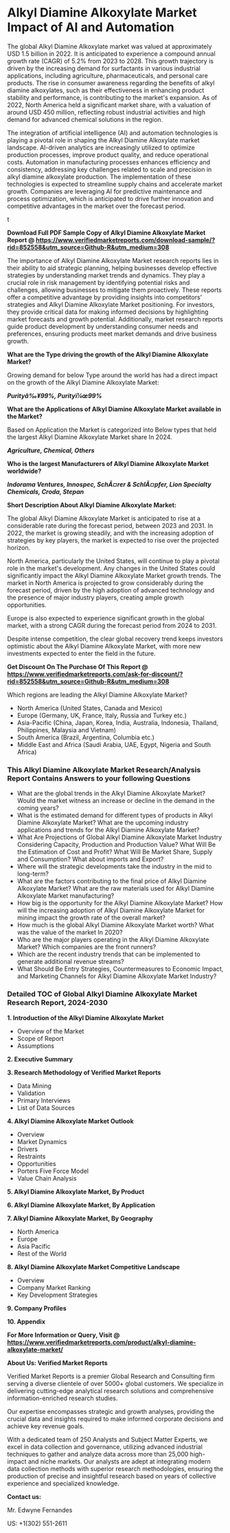 <meta name="title" content="Global Alkyl Diamine Alkoxylate Market Impact of AI and Automation"><meta name="description" content="The global Alkyl Diamine Alkoxylate market was valued at approximately USD 1.5 billion in 2022. It is anticipated to experience a compound annual growth rate (CAGR) of"><meta name="title" content="Alkyl Diamine Alkoxylate Market Size, Share, Scope, Trends, Growth, Opportunities, Analysis, Forecast"><h1>Alkyl Diamine Alkoxylate Market Impact of AI and Automation</h1><p>The global Alkyl Diamine Alkoxylate market was valued at approximately USD 1.5 billion in 2022. It is anticipated to experience a compound annual growth rate (CAGR) of 5.2% from 2023 to 2028. This growth trajectory is driven by the increasing demand for surfactants in various industrial applications, including agriculture, pharmaceuticals, and personal care products. The rise in consumer awareness regarding the benefits of alkyl diamine alkoxylates, such as their effectiveness in enhancing product stability and performance, is contributing to the market's expansion. As of 2022, North America held a significant market share, with a valuation of around USD 450 million, reflecting robust industrial activities and high demand for advanced chemical solutions in the region.</p><p>The integration of artificial intelligence (AI) and automation technologies is playing a pivotal role in shaping the Alkyl Diamine Alkoxylate market landscape. AI-driven analytics are increasingly utilized to optimize production processes, improve product quality, and reduce operational costs. Automation in manufacturing processes enhances efficiency and consistency, addressing key challenges related to scale and precision in alkyl diamine alkoxylate production. The implementation of these technologies is expected to streamline supply chains and accelerate market growth. Companies are leveraging AI for predictive maintenance and process optimization, which is anticipated to drive further innovation and competitive advantages in the market over the forecast period.</p>t</p><p id="" class=""><strong>Download Full PDF Sample Copy of Alkyl Diamine Alkoxylate Market Report @ <a href="https://www.verifiedmarketreports.com/download-sample/?rid=852558&utm_source=Github-R&utm_medium=308" target="_blank">https://www.verifiedmarketreports.com/download-sample/?rid=852558&utm_source=Github-R&utm_medium=308</a></strong></p><p>The importance of&nbsp;Alkyl Diamine Alkoxylate Market research reports lies in their ability to aid strategic planning, helping businesses develop effective strategies by understanding market trends and dynamics. They play a crucial role in risk management by identifying potential risks and challenges, allowing businesses to mitigate them proactively. These reports offer a competitive advantage by providing insights into competitors' strategies and Alkyl Diamine Alkoxylate Market positioning. For investors, they provide critical data for making informed decisions by highlighting market forecasts and growth potential. Additionally, market research reports guide product development by understanding consumer needs and preferences, ensuring products meet market demands and drive business growth.</p><p><strong>What are the&nbsp;Type driving the growth of the Alkyl Diamine Alkoxylate Market?</strong></p><p id="" class="">Growing demand for below Type around the world has had a direct impact on the growth of the Alkyl Diamine Alkoxylate Market:</p><em><strong>Purityâ‰¥99%, Purityï¼œ99%</strong></em></p><strong>What are the&nbsp;Applications&nbsp;of Alkyl Diamine Alkoxylate Market available in the Market?</strong></p><p id="" class="">Based on Application the Market is categorized into Below types that held the largest Alkyl Diamine Alkoxylate Market share In 2024.</p><em><strong>Agriculture, Chemical, Others</strong></em></p><strong>Who is the largest Manufacturers of Alkyl Diamine Alkoxylate Market worldwide?</strong></p><p><em><strong>Indorama Ventures, Innospec, SchÃ¤rer & SchlÃ¤pfer, Lion Specialty Chemicals, Croda, Stepan</strong></em></p><p id="" class=""><strong>Short Description About Alkyl Diamine Alkoxylate Market:</strong></p><p>The global Alkyl Diamine Alkoxylate Market is anticipated to rise at a considerable rate during the forecast period, between 2023 and 2031. In 2022, the market is growing steadily, and with the increasing adoption of strategies by key players, the market is expected to rise over the projected horizon.</p><p>North America, particularly the United States, will continue to play a pivotal role in the market's development. Any changes in the United States could significantly impact the Alkyl Diamine Alkoxylate Market growth trends. The market in North America is projected to grow considerably during the forecast period, driven by the high adoption of advanced technology and the presence of major industry players, creating ample growth opportunities.</p><p>Europe is also expected to experience significant growth in the global market, with a strong CAGR during the forecast period from 2024 to 2031.</p><p>Despite intense competition, the clear global recovery trend keeps investors optimistic about the Alkyl Diamine Alkoxylate Market, with more new investments expected to enter the field in the future.</p><p id="" class=""><strong>Get Discount On The Purchase Of This Report @ <a href="https://www.verifiedmarketreports.com/ask-for-discount/?rid=852558&utm_source=Github-R&utm_medium=308" target="_blank">https://www.verifiedmarketreports.com/ask-for-discount/?rid=852558&utm_source=Github-R&utm_medium=308</a></strong></p>Which regions are leading the Alkyl Diamine Alkoxylate Market?</p><ul><li>North America (United States, Canada and Mexico)</li><li>Europe (Germany, UK, France, Italy, Russia and Turkey etc.)</li><li>Asia-Pacific (China, Japan, Korea, India, Australia, Indonesia, Thailand, Philippines, Malaysia and Vietnam)</li><li>South America (Brazil, Argentina, Columbia etc.)</li><li>Middle East and Africa (Saudi Arabia, UAE, Egypt, Nigeria and South Africa)</li></ul><h3 id="" class="">This Alkyl Diamine Alkoxylate Market Research/Analysis Report Contains Answers to your following Questions</h3><ul><li>What are the global trends in the Alkyl Diamine Alkoxylate Market? Would the market witness an increase or decline in the demand in the coming years?</li><li>What is the estimated demand for different types of products in Alkyl Diamine Alkoxylate Market? What are the upcoming industry applications and trends for the Alkyl Diamine Alkoxylate Market?</li><li>What Are Projections of Global Alkyl Diamine Alkoxylate Market Industry Considering Capacity, Production and Production Value? What Will Be the Estimation of Cost and Profit? What Will Be Market Share, Supply and Consumption? What about imports and Export?</li><li>Where will the strategic developments take the industry in the mid to long-term?</li><li>What are the factors contributing to the final price of Alkyl Diamine Alkoxylate Market? What are the raw materials used for Alkyl Diamine Alkoxylate Market manufacturing?</li><li>How big is the opportunity for the Alkyl Diamine Alkoxylate Market? How will the increasing adoption of Alkyl Diamine Alkoxylate Market for mining impact the growth rate of the overall market?</li><li>How much is the global Alkyl Diamine Alkoxylate Market worth? What was the value of the market In 2020?</li><li>Who are the major players operating in the Alkyl Diamine Alkoxylate Market? Which companies are the front runners?</li><li>Which are the recent industry trends that can be implemented to generate additional revenue streams?</li><li>What Should Be Entry Strategies, Countermeasures to Economic Impact, and Marketing Channels for Alkyl Diamine Alkoxylate Market Industry?</li></ul><h3 id="" class="">Detailed TOC of Global Alkyl Diamine Alkoxylate Market Research Report, 2024-2030</h3><p id="" class=""><strong>1. Introduction of the Alkyl Diamine Alkoxylate Market</strong></p><ul><li>Overview of the Market</li><li>Scope of Report</li><li>Assumptions</li></ul><p id="" class=""><strong>2. Executive Summary</strong></p><p id="" class=""><strong>3. Research Methodology of Verified Market Reports</strong></p><ul><li>Data Mining</li><li>Validation</li><li>Primary Interviews</li><li>List of Data Sources</li></ul><p id="" class=""><strong>4. Alkyl Diamine Alkoxylate Market Outlook</strong></p><ul><li>Overview</li><li>Market Dynamics</li><li>Drivers</li><li>Restraints</li><li>Opportunities</li><li>Porters Five Force Model</li><li>Value Chain Analysis</li></ul><p id="" class=""><strong>5. Alkyl Diamine Alkoxylate Market, By Product</strong></p><p id="" class=""><strong>6. Alkyl Diamine Alkoxylate Market, By Application</strong></p><p id="" class=""><strong>7. Alkyl Diamine Alkoxylate Market, By Geography</strong></p><ul><li>North America</li><li>Europe</li><li>Asia Pacific</li><li>Rest of the World</li></ul><p id="" class=""><strong>8. Alkyl Diamine Alkoxylate Market Competitive Landscape</strong></p><ul><li>Overview</li><li>Company Market Ranking</li><li>Key Development Strategies</li></ul><p id="" class=""><strong>9. Company Profiles</strong></p><p id="" class=""><strong>10. Appendix</strong></p><p id="" class=""><strong>For More Information or Query, Visit @ <a href="https://www.verifiedmarketreports.com/product/alkyl-diamine-alkoxylate-market/" target="_blank">https://www.verifiedmarketreports.com/product/alkyl-diamine-alkoxylate-market/</a></strong></p><p id="" class=""><strong>About Us: Verified Market Reports</strong></p><p id="" class="">Verified Market Reports is a premier Global Research and Consulting firm serving a diverse clientele of over 5000+ global customers. We specialize in delivering cutting-edge analytical research solutions and comprehensive information-enriched research studies.</p><p id="" class="">Our expertise encompasses strategic and growth analyses, providing the crucial data and insights required to make informed corporate decisions and achieve key revenue goals.</p><p id="" class="">With a dedicated team of 250 Analysts and Subject Matter Experts, we excel in data collection and governance, utilizing advanced industrial techniques to gather and analyze data across more than 25,000 high-impact and niche markets. Our analysts are adept at integrating modern data collection methods with superior research methodologies, ensuring the production of precise and insightful research based on years of collective experience and specialized knowledge.</p><p id="" class=""><strong>Contact us:</strong></p><p id="" class="">Mr. Edwyne Fernandes</p><p id="" class="">US: +1(302) 551-2611</p>